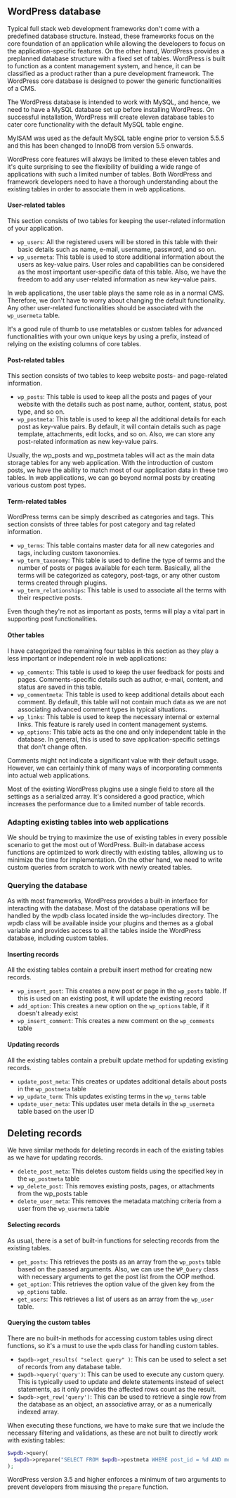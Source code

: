 ## WordPress database
Typical full stack web development frameworks don't come with a predefined
database structure. Instead, these frameworks focus on the core foundation of an
application while allowing the developers to focus on the application-specific features.
On the other hand, WordPress provides a preplanned database structure with a fixed
set of tables. WordPress is built to function as a content management system, and
hence, it can be classified as a product rather than a pure development framework.
The WordPress core database is designed to power the generic functionalities of
a CMS.

The WordPress database is intended to work with MySQL, and hence, we need
to have a MySQL database set up before installing WordPress. On successful
installation, WordPress will create eleven database tables to cater core functionality
with the default MySQL table engine.

MyISAM was used as the default MySQL table engine prior to version
5.5.5 and this has been changed to InnoDB from version 5.5 onwards.

WordPress core features will always be limited to these eleven tables and it's quite
surprising to see the flexibility of building a wide range of applications with such a
limited number of tables. Both WordPress and framework developers need to have
a thorough understanding about the existing tables in order to associate them in
web applications.

#### User-related tables
This section consists of two tables for keeping the user-related information of your
application.
- `wp_users`: All the registered users will be stored in this table with their
basic details such as name, e-mail, username, password, and so on.
- `wp_usermeta`: This table is used to store additional information about the
users as key-value pairs. User roles and capabilities can be considered as
the most important user-specific data of this table. Also, we have the
freedom to add any user-related information as new key-value pairs.

In web applications, the user table plays the same role as in a normal CMS.
Therefore, we don't have to worry about changing the default functionality. Any
other user-related functionalities should be associated with the `wp_usermeta` table.

It's a good rule of thumb to use metatables or custom tables for
advanced functionalities with your own unique keys by using a
prefix, instead of relying on the existing columns of core tables.

#### Post-related tables
This section consists of two tables to keep website posts- and page-related
information.
- `wp_posts`: This table is used to keep all the posts and pages of your website
with the details such as post name, author, content, status, post type, and
so on.
- `wp_postmeta`: This table is used to keep all the additional details for each
post as key-value pairs. By default, it will contain details such as page
template, attachments, edit locks, and so on. Also, we can store any
post-related information as new key-value pairs.

Usually, the wp_posts and wp_postmeta tables will act as the main data storage
tables for any web application. With the introduction of custom posts, we have
the ability to match most of our application data in these two tables. In web
applications, we can go beyond normal posts by creating various custom post
types.

#### Term-related tables
WordPress terms can be simply described as categories and tags. This section
consists of three tables for post category and tag related information.
- `wp_terms`: This table contains master data for all new categories and tags,
including custom taxonomies.
- `wp_term_taxonomy`: This table is used to define the type of terms and the
number of posts or pages available for each term. Basically, all the terms
will be categorized as category, post-tags, or any other custom terms
created through plugins.
- `wp_term_relationships`: This table is used to associate all the terms
with their respective posts.

Even though they're not as important as posts, terms will play a vital part in
supporting post functionalities.

#### Other tables
I have categorized the remaining four tables in this section as they play a less
important or independent role in web applications:
- `wp_comments`: This table is used to keep the user feedback for posts and
pages. Comments-specific details such as author, e-mail, content, and status
are saved in this table.
- `wp_commentmeta`: This table is used to keep additional details about each
comment. By default, this table will not contain much data as we are not
associating advanced comment types in typical situations.
- `wp_links`: This table is used to keep the necessary internal or external links.
This feature is rarely used in content management systems.
- `wp_options`: This table acts as the one and only independent table in the
database. In general, this is used to save application-specific settings that
don't change often.

Comments might not indicate a significant value with their default usage. However,
we can certainly think of many ways of incorporating comments into actual web
applications.

Most of the existing WordPress plugins use a single field to store all
the settings as a serialized array. It's considered a good practice, which
increases the performance due to a limited number of table records.

### Adapting existing tables into web applications
We should be trying to maximize the use of existing tables in every possible
scenario to get the most out of WordPress. Built-in database access functions are
optimized to work directly with existing tables, allowing us to minimize the time for
implementation. On the other hand, we need to write custom queries from scratch
to work with newly created tables.

### Querying the database
As with most frameworks, WordPress provides a built-in interface for interacting
with the database. Most of the database operations will be handled by the wpdb
class located inside the wp-includes directory. The wpdb class will be available
inside your plugins and themes as a global variable and provides access to all the
tables inside the WordPress database, including custom tables.

#### Inserting records
All the existing tables contain a prebuilt insert method for creating new records.
- `wp_insert_post`: This creates a new post or page in the `wp_posts` table.
If this is used on an existing post, it will update the existing record
- `add_option`: This creates a new option on the `wp_options` table, if it
doesn't already exist
- `wp_insert_comment`: This creates a new comment on the `wp_comments` table

#### Updating records
All the existing tables contain a prebuilt update method for updating existing
records.
- `update_post_meta`: This creates or updates additional details about posts
in the `wp_postmeta` table
- `wp_update_term`: This updates existing terms in the `wp_terms` table
- `update_user_meta`: This updates user meta details in the `wp_usermeta`
table based on the user ID

## Deleting records
We have similar methods for deleting records in each of the existing tables as
we have for updating records. 
- `delete_post_meta`: This deletes custom fields using the specified key in
the `wp_postmeta` table
- `wp_delete_post`: This removes existing posts, pages, or attachments from
the wp_posts table
- `delete_user_meta`: This removes the metadata matching criteria from a
user from the `wp_usermeta` table

#### Selecting records
As usual, there is a set of built-in functions for selecting records from the existing
tables.
- `get_posts`: This retrieves the posts as an array from the `wp_posts` table
based on the passed arguments. Also, we can use the `WP_Query` class
with necessary arguments to get the post list from the OOP method.
- `get_option`: This retrieves the option value of the given key from the
`wp_options` table.
- `get_users`: This retrieves a list of users as an array from the `wp_user` table.

#### Querying the custom tables
There are no built-in methods for accessing custom tables using direct
functions, so it's a must to use the `wpdb` class for handling custom tables.
- `$wpdb->get_results( "select query" )`: This can be used to select a
set of records from any database table.
- `$wpdb->query('query')`: This can be used to execute any custom query.
This is typically used to update and delete statements instead of select
statements, as it only provides the affected rows count as the result.
- `$wpdb->get_row('query')`: This can be used to retrieve a single row
from the database as an object, an associative array, or as a numerically
indexed array.

When executing these functions, we
have to make sure that we include the necessary filtering and validations, as these
are not built to directly work with existing tables:
```php
$wpdb->query(
  $wpdb->prepare("SELECT FROM $wpdb->postmeta WHERE post_id = %d AND meta_key = %s", 1, 'book_title')
);
```
WordPress version 3.5 and higher enforces a minimum of two
arguments to prevent developers from misusing the `prepare` function.
